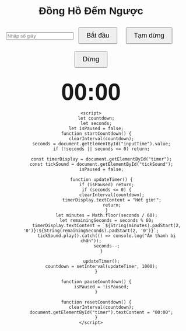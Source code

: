 <!DOCTYPE html>
<html lang="vi">
<head>
    <meta charset="UTF-8">
    <meta name="viewport" content="width=device-width, initial-scale=1.0">
    <title>Đồng Hồ Đếm Ngược</title>
    <style>
        body {
            font-family: Arial, sans-serif;
            text-align: center;
            margin: 50px;
        }
        #timer {
            font-size: 64px;
            font-weight: bold;
            margin-top: 20px;
        }
        button {
            font-size: 18px;
            padding: 10px 20px;
            margin: 10px;
            cursor: pointer;
        }
    </style>
</head>
<body>
    <h1>Đồng Hồ Đếm Ngược</h1>
    <input type="number" id="inputTime" placeholder="Nhập số giây" />
    <button onclick="startCountdown()">Bắt đầu</button>
    <button onclick="pauseCountdown()">Tạm dừng</button>
    <button onclick="resetCountdown()">Dừng</button>
    <div id="timer">00:00</div>
    <audio id="tickSound" src="tic-tac-81751.mp3" preload="auto"></audio>
    
    <script>
        let countdown;
        let seconds;
        let isPaused = false;
        function startCountdown() {
            clearInterval(countdown);
            seconds = document.getElementById("inputTime").value;
            if (!seconds || seconds <= 0) return;
            
            const timerDisplay = document.getElementById("timer");
            const tickSound = document.getElementById("tickSound");
            isPaused = false;
            
            function updateTimer() {
                if (isPaused) return;
                if (seconds <= 0) {
                    clearInterval(countdown);
                    timerDisplay.textContent = "Hết giờ!";
                    return;
                }
                let minutes = Math.floor(seconds / 60);
                let remainingSeconds = seconds % 60;
                timerDisplay.textContent = `${String(minutes).padStart(2, '0')}:${String(remainingSeconds).padStart(2, '0')}`;
                tickSound.play().catch(() => console.log("Âm thanh bị chặn"));
                seconds--;
            }
            
            updateTimer();
            countdown = setInterval(updateTimer, 1000);
        }
        
        function pauseCountdown() {
            isPaused = !isPaused;
        }
        
        function resetCountdown() {
            clearInterval(countdown);
            document.getElementById("timer").textContent = "00:00";
        }
    </script>
</body>
</html>
